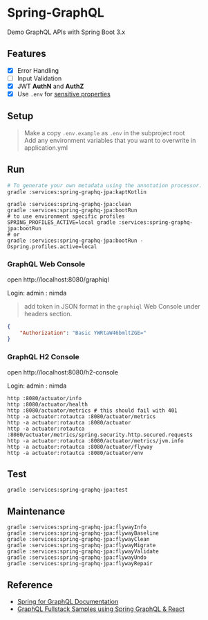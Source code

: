 # Spring-GraphQL

Demo GraphQL APIs with Spring Boot 3.x

## Features 
- [x] Error Handling
- [ ] Input Validation 
- [x] JWT **AuthN** and **AuthZ**
- [x] Use `.env` for [sensitive properties](https://stackoverflow.com/questions/58549361/using-dotenv-files-with-spring-boot)

## Setup

> Make a copy `.env.example` as `.env` in the subproject root  
> Add any environment variables that you want to overwrite in application.yml

## Run

```bash
# To generate your own metadata using the annotation processor.
gradle :services:spring-graphq-jpa:kaptKotlin
```

```shell
gradle :services:spring-graphq-jpa:clean
gradle :services:spring-graphq-jpa:bootRun
# to use environment specific profiles
SPRING_PROFILES_ACTIVE=local gradle :services:spring-graphq-jpa:bootRun
# or
gradle :services:spring-graphq-jpa:bootRun -Dspring.profiles.active=local
```

### GraphQL Web Console
open http://localhost:8080/graphiql

Login: admin : nimda

> add token in JSON format in the `graphiql` Web Console under headers section.
```json
{
    "Authorization": "Basic YWRtaW46bmltZGE="
}
```

### GraphQL H2 Console

open http://localhost:8080/h2-console

Login: admin : nimda

```shell
http :8080/actuator/info
http :8080/actuator/health
http :8080/actuator/metrics # this should fail with 401
http -a actuator:rotautca :8080/actuator/metrics
http -a actuator:rotautca :8080/actuator
http -a actuator:rotautca :8080/actuator/metrics/spring.security.http.secured.requests
http -a actuator:rotautca :8080/actuator/metrics/jvm.info
http -a actuator:rotautca :8080/actuator/flyway
http -a actuator:rotautca :8080/actuator/env
```

## Test

```shell
gradle :services:spring-graphq-jpa:test
```

## Maintenance

```shell
gradle :services:spring-graphq-jpa:flywayInfo
gradle :services:spring-graphq-jpa:flywayBaseline
gradle :services:spring-graphq-jpa:flywayClean
gradle :services:spring-graphq-jpa:flywayMigrate
gradle :services:spring-graphq-jpa:flywayValidate
gradle :services:spring-graphq-jpa:flywayUndo
gradle :services:spring-graphq-jpa:flywayRepair
```


## Reference 

- [Spring for GraphQL Documentation](https://docs.spring.io/spring-graphql/docs/current/reference/html/#overview) 
- [GraphQL Fullstack Samples using Spring GraphQL & React](https://github.com/susimsek/spring-graphql-samples)
